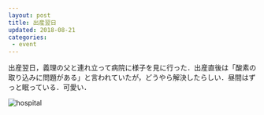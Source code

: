 ```yaml
---
layout: post
title: 出産翌日
updated: 2018-08-21
categories:
 - event
---
```


出産翌日，義理の父と連れ立って病院に様子を見に行った．出産直後は「酸素の取り込みに問題がある」と言われていたが，どうやら解決したらしい．昼間はずっと眠っている．可愛い．

![hospital]({{site.baseurl}}/assets/2018-08-21-hospital.JPG)
